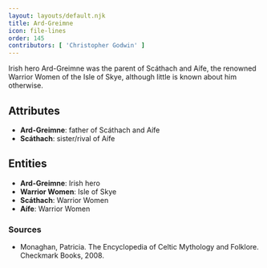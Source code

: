 ```yaml
---
layout: layouts/default.njk
title: Ard-Greimne
icon: file-lines
order: 145
contributors: [ 'Christopher Godwin' ]
---
```

Irish hero Ard-Greimne was the parent of Scáthach and Aífe, the renowned Warrior Women of the Isle of Skye, although little is known about him otherwise.

## Attributes

- **Ard-Greimne**: father of Scáthach and Aífe
- **Scáthach**: sister/rival of Aífe

## Entities

- **Ard-Greimne**: Irish hero
- **Warrior Women**: Isle of Skye
- **Scáthach**: Warrior Women
- **Aífe**: Warrior Women

### Sources

- Monaghan, Patricia. The Encyclopedia of Celtic Mythology and Folklore. Checkmark Books, 2008.

